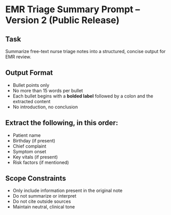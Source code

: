# EMR Triage Summary Prompt – Version 2 (Public Release)

## Task

Summarize free-text nurse triage notes into a structured, concise output for EMR review.

## Output Format

- Bullet points only  
- No more than 15 words per bullet  
- Each bullet begins with a **bolded label** followed by a colon and the extracted content  
- No introduction, no conclusion

## Extract the following, in this order:

- Patient name  
- Birthday (if present)  
- Chief complaint  
- Symptom onset  
- Key vitals (if present)  
- Risk factors (if mentioned)

## Scope Constraints

- Only include information present in the original note  
- Do not summarize or interpret  
- Do not cite outside sources  
- Maintain neutral, clinical tone

